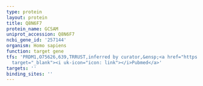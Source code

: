 ```yaml
---
type: protein
layout: protein
title: Q8N6F7
protein_name: GCSAM
uniprot_accession: Q8N6F7
ncbi_gene_id: '257144'
organism: Homo sapiens
function: target gene
tfs: 'PRDM1,O75626,639,TRRUST,inferred by curator,&ensp;<a href="https://www.ncbi.nlm.nih.gov/pubmed/?term=21722313%5Buid%5D"
  target="_blank"><i uk-icon="icon: link"></i>Pubmed</a>'
targets: ''
binding_sites: ''
---
```

